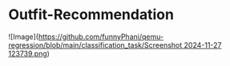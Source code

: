 # Outfit-Recommendation

![Image]([https://github.com/funnyPhani/qemu-regression/blob/main/classification_task/Screenshot 2024-11-27 123739.png](https://github.com/funnyPhani/Outfit-Recommendation/blob/main/Screenshot%202024-11-27%20123739.png))

